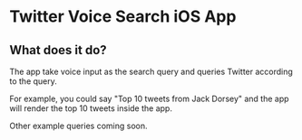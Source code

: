 # Twitter Voice Search iOS App

## What does it do?
The app take voice input as the search query and queries Twitter according to the query. 

For example, you could say "Top 10 tweets from Jack Dorsey" and the app will render the top 10 tweets inside the app.

Other example queries coming soon.
